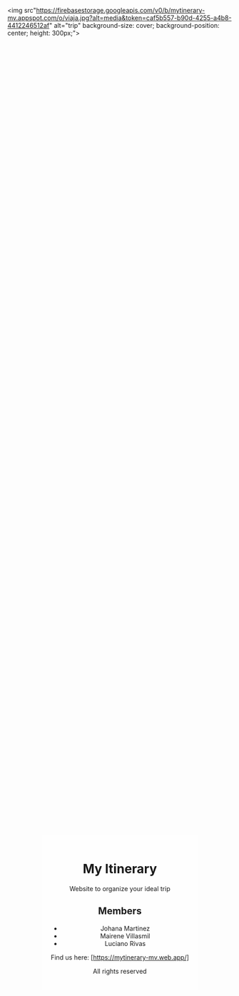<img src"https://firebasestorage.googleapis.com/v0/b/mytinerary-mv.appspot.com/o/viaja.jpg?alt=media&token=caf5b557-b90d-4255-a4b8-4412246512af" alt="trip" background-size: cover; background-position: center; height: 300px;">
    <div style="display: flex; flex-direction: column; justify-content: center; align-items: center; height: 100%;">
        <div style="background-color: rgba(255, 255, 255, 0.8); padding: 20px; text-align: center;">
            <h1>My Itinerary</h1>
            <p>Website to organize your ideal trip</p>
            <h2>Members</h2>
            <ul>
                <li>Johana Martinez</li>
                <li>Mairene Villasmil</li>
                <li>Luciano Rivas</li>
            </ul>
            <p>Find us here: [https://mytinerary-mv.web.app/]</p>
            <p>All rights reserved</p>
        </div>
    </div>
</div>
